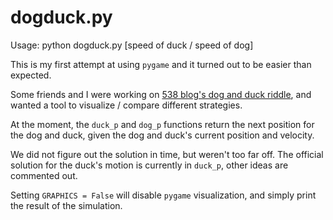 # dogduck.py

Usage:
    python dogduck.py [speed of duck / speed of dog]

This is my first attempt at using `pygame` and it turned out to be easier than expected.

Some friends and I were working on [538 blog's dog and duck riddle](http://fivethirtyeight.com/features/will-the-dog-catch-the-duck/), and wanted a tool to visualize / compare different strategies.

At the moment, the `duck_p` and `dog_p` functions return the next position for the dog and duck, given the dog and duck's current position and velocity.

We did not figure out the solution in time, but weren't too far off.
The official solution for the duck's motion is currently in `duck_p`, other ideas are commented out.

Setting `GRAPHICS = False` will disable `pygame` visualization, and simply print the result of the simulation.
